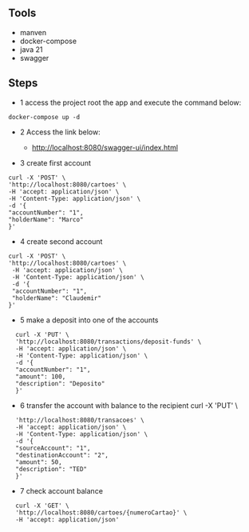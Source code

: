 ## Tools
- manven
- docker-compose
- java 21
- swagger

## Steps
- 1 access the project root the app and execute the command below:
```
docker-compose up -d
```

- 2 Access the link below:
    * [http://localhost:8080/swagger-ui/index.html](http://localhost:8080/swagger-ui/index.html)


- 3 create first account
```  
curl -X 'POST' \
'http://localhost:8080/cartoes' \
-H 'accept: application/json' \
-H 'Content-Type: application/json' \
-d '{
"accountNumber": "1",
"holderName": "Marco"
}'
```

- 4 create second account

```  
curl -X 'POST' \
'http://localhost:8080/cartoes' \
 -H 'accept: application/json' \
 -H 'Content-Type: application/json' \
 -d '{
 "accountNumber": "1",
 "holderName": "Claudemir"
}'
``` 

- 5 make a deposit into one of the accounts

``` 
  curl -X 'PUT' \
  'http://localhost:8080/transactions/deposit-funds' \
  -H 'accept: application/json' \
  -H 'Content-Type: application/json' \
  -d '{
  "accountNumber": "1",
  "amount": 100,
  "description": "Deposito"
  }'
``` 

- 6 transfer the account with balance to the recipient
  curl -X 'PUT' \

``` 
  'http://localhost:8080/transacoes' \
  -H 'accept: application/json' \
  -H 'Content-Type: application/json' \
  -d '{
  "sourceAccount": "1",
  "destinationAccount": "2",
  "amount": 50,
  "description": "TED"
  }'
```

- 7 check account balance

``` 
  curl -X 'GET' \
  'http://localhost:8080/cartoes/{numeroCartao}' \
  -H 'accept: application/json'
``` 